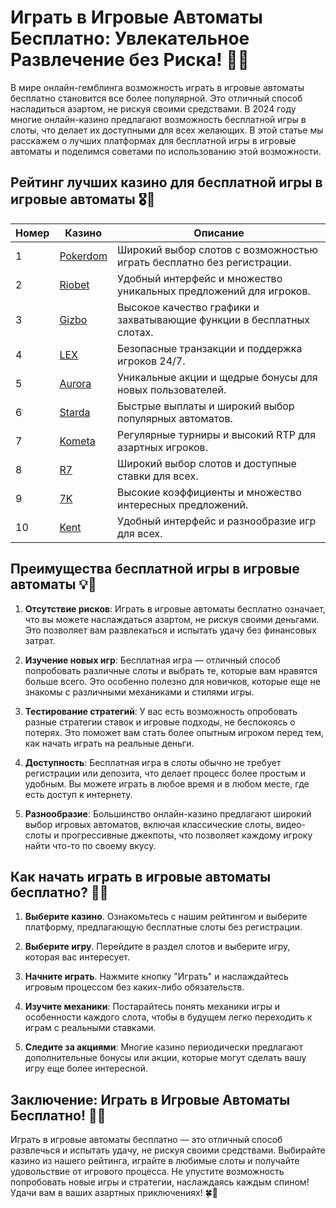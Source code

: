 # Играть в Игровые Автоматы Бесплатно: Увлекательное Развлечение без Риска! 🎰✨

В мире онлайн-гемблинга возможность играть в игровые автоматы бесплатно становится все более популярной. Это отличный способ насладиться азартом, не рискуя своими средствами. В 2024 году многие онлайн-казино предлагают возможность бесплатной игры в слоты, что делает их доступными для всех желающих. В этой статье мы расскажем о лучших платформах для бесплатной игры в игровые автоматы и поделимся советами по использованию этой возможности.

## Рейтинг лучших казино для бесплатной игры в игровые автоматы 🎖️🌟

| Номер | Казино | Описание |
|-------|--------|----------|
| 1 | [Pokerdom](https://brandplay.link/4k77v2yx) | Широкий выбор слотов с возможностью играть бесплатно без регистрации. |
| 2 | [Riobet](https://brandplay.link/7xBLTPyj) | Удобный интерфейс и множество уникальных предложений для игроков. |
| 3 | [Gizbo](https://brandplay.link/bprXw4YV) | Высокое качество графики и захватывающие функции в бесплатных слотах. |
| 4 | [LEX](https://brandplay.link/zW4hdDFV) | Безопасные транзакции и поддержка игроков 24/7. |
| 5 | [Aurora](https://10trafic-stat2.com/click/668546556bcc6313411604bd/6766/13032/subaccount) | Уникальные акции и щедрые бонусы для новых пользователей. |
| 6 | [Starda](https://brandplay.link/fB7xwRFL) | Быстрые выплаты и широкий выбор популярных автоматов. |
| 7 | [Kometa](https://brandplay.link/8ZymQJV8) | Регулярные турниры и высокий RTP для азартных игроков. |
| 8 | [R7](https://brandplay.link/bMd3Yjsw) | Широкий выбор слотов и доступные ставки для всех. |
| 9 | [7K](https://brandplay.link/BvQyFShp) | Высокие коэффициенты и множество интересных предложений. |
| 10 | [Kent](https://brandplay.link/Fv2WP3js) | Удобный интерфейс и разнообразие игр для всех. |

## Преимущества бесплатной игры в игровые автоматы 💡🎲

1. **Отсутствие рисков**: Играть в игровые автоматы бесплатно означает, что вы можете наслаждаться азартом, не рискуя своими деньгами. Это позволяет вам развлекаться и испытать удачу без финансовых затрат.

2. **Изучение новых игр**: Бесплатная игра — отличный способ попробовать различные слоты и выбрать те, которые вам нравятся больше всего. Это особенно полезно для новичков, которые еще не знакомы с различными механиками и стилями игры.

3. **Тестирование стратегий**: У вас есть возможность опробовать разные стратегии ставок и игровые подходы, не беспокоясь о потерях. Это поможет вам стать более опытным игроком перед тем, как начать играть на реальные деньги.

4. **Доступность**: Бесплатная игра в слоты обычно не требует регистрации или депозита, что делает процесс более простым и удобным. Вы можете играть в любое время и в любом месте, где есть доступ к интернету.

5. **Разнообразие**: Большинство онлайн-казино предлагают широкий выбор игровых автоматов, включая классические слоты, видео-слоты и прогрессивные джекпоты, что позволяет каждому игроку найти что-то по своему вкусу.

## Как начать играть в игровые автоматы бесплатно? 🚀✨

1. **Выберите казино**. Ознакомьтесь с нашим рейтингом и выберите платформу, предлагающую бесплатные слоты без регистрации.

2. **Выберите игру**. Перейдите в раздел слотов и выберите игру, которая вас интересует.

3. **Начните играть**. Нажмите кнопку "Играть" и наслаждайтесь игровым процессом без каких-либо обязательств.

4. **Изучите механики**: Постарайтесь понять механики игры и особенности каждого слота, чтобы в будущем легко переходить к играм с реальными ставками.

5. **Следите за акциями**: Многие казино периодически предлагают дополнительные бонусы или акции, которые могут сделать вашу игру еще более интересной.

## Заключение: Играть в Игровые Автоматы Бесплатно! 🌟🎊

Играть в игровые автоматы бесплатно — это отличный способ развлечься и испытать удачу, не рискуя своими средствами. Выбирайте казино из нашего рейтинга, играйте в любимые слоты и получайте удовольствие от игрового процесса. Не упустите возможность попробовать новые игры и стратегии, наслаждаясь каждым спином! Удачи вам в ваших азартных приключениях! 🍀🎰
